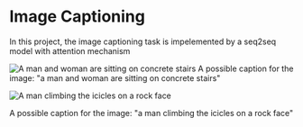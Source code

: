 # Image Captioning
In this project, the image captioning task is impelemented by a seq2seq model with attention mechanism

![A man and woman are sitting on concrete stairs](../main/images/a_man_and_woman_are_sitting_on_concrete_stairs.png)
A possible caption for the image: "a man and woman are sitting on concrete stairs"


![A man climbing the icicles on a rock face](../main/images/a_man_climbing_the_icicles_on_a_rock_face.png)

A possible caption for the image: "a man climbing the icicles on a rock face"


